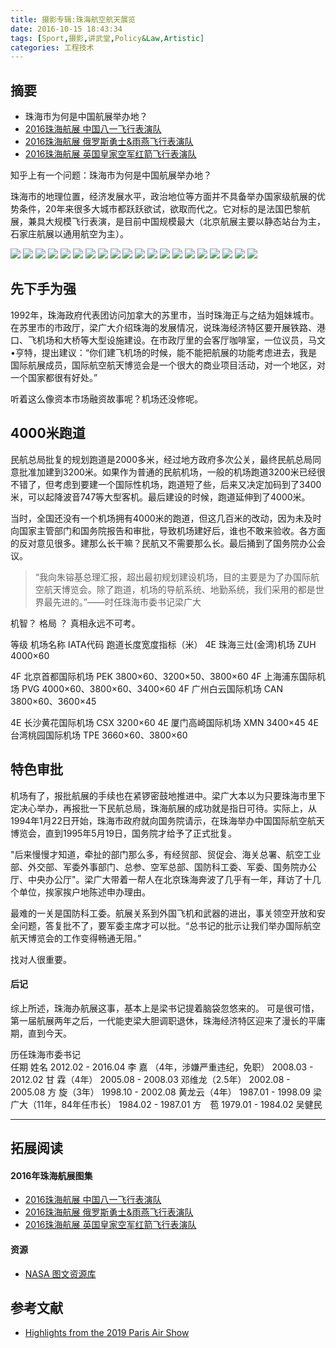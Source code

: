 ```yaml
---
title: 摄影专辑:珠海航空航天展览
date: 2016-10-15 18:43:34
tags: [Sport,摄影,讲武堂,Policy&Law,Artistic]
categories: 工程技术
---
```

## 摘要
- 珠海市为何是中国航展举办地？
- [2016珠海航展 中国八一飞行表演队 ](http://www.jianshu.com/p/0d67dc1a0ad4)
- [2016珠海航展 俄罗斯勇士&雨燕飞行表演队 ](http://www.jianshu.com/p/0d67dc1a0ad4)
- [2016珠海航展 英国皇家空军红箭飞行表演队 ](http://www.jianshu.com/p/0d67dc1a0ad4)

<!-- more -->
知乎上有一个问题：珠海市为何是中国航展举办地？

珠海市的地理位置，经济发展水平，政治地位等方面并不具备举办国家级航展的优势条件，20年来很多大城市都跃跃欲试，欲取而代之。它对标的是法国巴黎航展，兼具大规模飞行表演，是目前中国规模最大（北京航展主要以静态站台为主，石家庄航展以通用航空为主）。

![](http://zhuhai.riboseyim.com/DSC00762-20.JPG-big_1024_logo_300)
![](http://zhuhai.riboseyim.com/DSC00765-20.JPG-big_1024_logo_300)
![](http://zhuhai.riboseyim.com/DSC00800-07.JPG-big_1024_logo_300)
![](http://zhuhai.riboseyim.com/DSC00807-31.JPG-big_1024_logo_300)
![](http://zhuhai.riboseyim.com/DSC00878.JPG-big_1024_logo_300)
![](http://zhuhai.riboseyim.com/DSC00886.JPG-big_1024_logo_300)
![](http://zhuhai.riboseyim.com/DSC00913.JPG-big_1024_logo_300)
![](http://zhuhai.riboseyim.com/DSC00918.JPG-big_1024_logo_300)
![](http://zhuhai.riboseyim.com/DSC00920.JPG-big_1024_logo_300)
![](http://zhuhai.riboseyim.com/DSC00921.JPG-big_1024_logo_300)
![](http://zhuhai.riboseyim.com/DSC00922.JPG-big_1024_logo_300)
![](http://zhuhai.riboseyim.com/DSC00924-05.JPG-big_1024_logo_300)
![](http://zhuhai.riboseyim.com/DSC00927.JPG-big_1024_logo_300)
![](http://zhuhai.riboseyim.com/DSC00935.JPG-big_1024_logo_300)
![](http://zhuhai.riboseyim.com/DSC00936.JPG-big_1024_logo_300)
![](http://zhuhai.riboseyim.com/DSC00937.JPG-big_1024_logo_300)
![](http://zhuhai.riboseyim.com/DSC00954.JPG-big_1024_logo_300)
![](http://zhuhai.riboseyim.com/DSC00959-31.JPG-big_1024_logo_300)
![](http://zhuhai.riboseyim.com/DSC00965-17.JPG-big_1024_logo_300)
![](http://zhuhai.riboseyim.com/DSC00972-02.JPG-big_1024_logo_300)


## 先下手为强

1992年，珠海政府代表团访问加拿大的苏里市，当时珠海正与之结为姐妹城市。在苏里市的市政厅，梁广大介绍珠海的发展情况，说珠海经济特区要开展铁路、港口、飞机场和大桥等大型设施建设。在市政厅里的会客厅咖啡室，一位议员，马文•亨特，提出建议：“你们建飞机场的时候，能不能把航展的功能考虑进去，我是国际航展成员，国际航空航天博览会是一个很大的商业项目活动，对一个地区，对一个国家都很有好处。”

听着这么像资本市场融资故事呢？机场还没修呢。

## 4000米跑道

民航总局批复的规划跑道是2000多米，经过地方政府多次公关，最终民航总局同意批准加建到3200米。如果作为普通的民航机场，一般的机场跑道3200米已经很不错了，但考虑到要建一个国际性机场，跑道短了些，后来又决定加码到了3400米，可以起降波音747等大型客机。最后建设的时候，跑道延伸到了4000米。

当时，全国还没有一个机场拥有4000米的跑道，但这几百米的改动，因为未及时向国家主管部门和国务院报告和审批，导致机场建好后，谁也不敢来验收。各方面的反对意见很多。建那么长干嘛？民航又不需要那么长。最后捅到了国务院办公会议。

>“我向朱镕基总理汇报，超出最初规划建设机场，目的主要是为了办国际航空航天博览会。除了跑道，机场的导航系统、地勤系统，我们采用的都是世界最先进的。”——时任珠海市委书记梁广大

机智？ 格局 ？ 真相永远不可考。


等级	 机场名称				 IATA代码		跑道长度宽度指标（米）
4E 		珠海三灶(金湾)机场  	 ZUH 		   4000×60

4F		北京首都国际机场	   PEK			3800×60、3200×50、3800×60
4F	  上海浦东国际机场  PVG		   4000×60、3800×60、3400×60
4F		广州白云国际机场	CAN			 3800×60、3600×45

4E		长沙黄花国际机场  CSX 		 3200×60
4E		厦门高崎国际机场  XMN 		 3400×45
4E		台湾桃园国际机场	TPE			 3660×60、3800×60

## 特色审批

机场有了，报批航展的手续也在紧锣密鼓地推进中。梁广大本以为只要珠海市里下定决心举办，再报批一下民航总局，珠海航展的成功就是指日可待。实际上，从1994年1月22日开始，珠海市政府就向国务院请示，在珠海举办中国国际航空航天博览会，直到1995年5月19日，国务院才给予了正式批复。

"后来慢慢才知道，牵扯的部门那么多，有经贸部、贸促会、海关总署、航空工业部、外交部、军委外事部门、总参、空军总部、国防科工委、军委、国务院办公厅、中央办公厅"。梁广大带着一帮人在北京珠海奔波了几乎有一年，拜访了十几个单位，挨家挨户地陈述申办理由。

最难的一关是国防科工委。航展关系到外国飞机和武器的进出，事关领空开放和安全问题，答复批不了，要军委主席才可以批。“总书记的批示让我们举办国际航空航天博览会的工作变得畅通无阻。”

找对人很重要。

#### 后记

综上所述，珠海办航展这事，基本上是梁书记提着脑袋忽悠来的。
可是很可惜，第一届航展两年之后，一代能吏梁大胆调职退休，珠海经济特区迎来了漫长的平庸期，直到今天。

历任珠海市委书记  
任期	                         姓名
2012.02 - 2016.04   李  嘉 （4年，涉嫌严重违纪，免职）
2008.03 - 2012.02	甘   霖（4年）
2005.08 - 2008.03	邓维龙（2.5年）
2002.08 - 2005.08	方   旋（3年）
1998.10 - 2002.08	黄龙云（4年）
1987.01 - 1998.09	梁广大（11年，84年任市长）
1984.02 - 1987.01	方　苞
1979.01 - 1984.02	吴健民

--------------------------------
## 拓展阅读

#### 2016年珠海航展图集

- [2016珠海航展 中国八一飞行表演队 ](http://www.jianshu.com/p/0d67dc1a0ad4)
- [2016珠海航展 俄罗斯勇士&雨燕飞行表演队 ](http://www.jianshu.com/p/0d67dc1a0ad4)
- [2016珠海航展 英国皇家空军红箭飞行表演队 ](http://www.jianshu.com/p/0d67dc1a0ad4)

#### 资源
- [NASA 图文资源库](https://images.nasa.gov/#/)

## 参考文献
- [Highlights from the 2019 Paris Air Show](https://twitter.com/i/moments/1141358158809632768)
